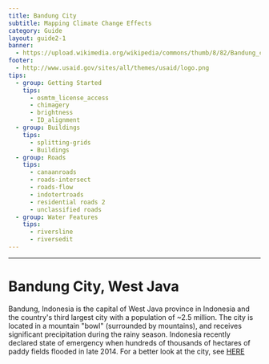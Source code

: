 ```yaml
---
title: Bandung City
subtitle: Mapping Climate Change Effects
category: Guide
layout: guide2-1
banner: 
  - https://upload.wikimedia.org/wikipedia/commons/thumb/8/82/Bandung_city_centre%2C_July_2014.jpg/2560px-Bandung_city_centre%2C_July_2014.jpg
footer:
  - http://www.usaid.gov/sites/all/themes/usaid/logo.png
tips:
  - group: Getting Started
    tips:
      - osmtm_license_access
      - chimagery
      - brightness
      - ID_alignment
  - group: Buildings
    tips:
      - splitting-grids
      - Buildings
  - group: Roads
    tips:
      - canaanroads
      - roads-intersect	
      - roads-flow
      - indotertroads
      - residential roads 2
      - unclassified roads
  - group: Water Features
    tips:
      - riversline
      - riversedit
---
```


<div id="test" class="col-lg-5 col-sm-6">
<hr class="section-heading-spacer">
<div class="clearfix"></div>

<h1 class="section-heading">Bandung City, West Java</h1>

Bandung, Indonesia is the capital of West Java province in Indonesia and the country's third largest city with a population of ~2.5 million. The city is located in a mountain "bowl" (surrounded by mountains), and receives significant precipitation during the rainy season. Indonesia recently declared state of emergency when hundreds of thousands of hectares of paddy fields flooded in late 2014. For a better look at the city, see [HERE](https://www.youtube.com/watch?v=hwP8whJwvw8)

</div>
